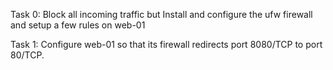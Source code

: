 Task 0: Block all incoming traffic but
 Install and configure the ufw firewall and setup a few rules on web-01

Task 1: Configure web-01 so that its firewall redirects port 8080/TCP to port 80/TCP.
